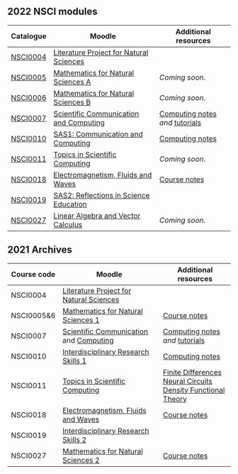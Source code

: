 ## 2022 NSCI modules

| Catalogue      | Moodle | Additional resources |
| ----------- | ----------- |  ----------- |
| [NSCI0004](https://www.ucl.ac.uk/module-catalogue/modules/literature-project-for-natural-sciences-bscmsci-programme-NSCI0004)    | [Literature Project for Natural Sciences](https://moodle.ucl.ac.uk/course/view.php?id=25822)| |
| [NSCI0005](https://www.ucl.ac.uk/module-catalogue/modules/mathematics-for-natural-sciences-a-NSCI0005)      | [Mathematics for Natural Sciences A](https://moodle.ucl.ac.uk/course/view.php?id=26023) | _Coming soon_.|
| [NSCI0006](https://www.ucl.ac.uk/module-catalogue/modules/mathematics-for-natural-sciences-b-NSCI0006)      | [Mathematics for Natural Sciences B](https://moodle.ucl.ac.uk/course/view.php?id=26711) | _Coming soon_.|
| [NSCI0007](https://www.ucl.ac.uk/module-catalogue/modules/scientific-communication-and-computing-NSCI0007)      | [Scientific Communication and Computing](https://moodle.ucl.ac.uk/course/view.php?id=27796) |[Computing notes](https://uclnatsci.github.io/Scientific-Computing/intro.html) *and* [tutorials](https://uclnatsci.github.io/Scientific-Computing-Tutorials.html)|
| [NSCI0010](https://www.ucl.ac.uk/module-catalogue/modules/science-and-society-1-communication-and-computing-NSCI0010)      | [SAS1: Communication and Computing](https://moodle.ucl.ac.uk/course/view.php?id=28704) |[Computing notes](https://uclnatsci.github.io/Interdisciplinary-Research-Skills)|
| [NSCI0011](https://www.ucl.ac.uk/module-catalogue/modules/topics-in-scientific-computing-NSCI0011)      | [Topics in Scientific Computing](https://moodle.ucl.ac.uk/course/view.php?id=27797) | _Coming soon_.|
| [NSCI0018](https://www.ucl.ac.uk/module-catalogue/modules/electromagnetism-fluids-and-waves-NSCI0018)       | [Electromagnetism, Fluids and Waves](https://moodle.ucl.ac.uk/course/view.php?id=28703) | [Course notes](https://uclnatsci.github.io/2021/Electromagnetism-Fluids-and-Waves/intro.html)|
| [NSCI0019](https://www.ucl.ac.uk/module-catalogue/modules/science-and-society-2-reflections-in-science-education-NSCI0019)| [SAS2: Reflections in Science Education](https://moodle.ucl.ac.uk/course/view.php?id=28705) | |
| [NSCI0027](https://www.ucl.ac.uk/module-catalogue/modules/linear-algebra-and-vector-calculus-NSCI0027)      | [Linear Algebra and Vector Calculus](https://moodle.ucl.ac.uk/course/view.php?id=26022) | _Coming soon_.|


## 2021 Archives

| Course code      | Moodle | Additional resources |
| ----------- | ----------- |  ----------- |
| NSCI0004 | [Literature Project for Natural Sciences](https://moodle.ucl.ac.uk/course/view.php?id=23115)| |
| NSCI0005&6 | [Mathematics for Natural Sciences 1](https://moodle.ucl.ac.uk/course/view.php?id=10674) | [Course notes](https://uclnatsci.github.io/2021/Mathematics-for-Natural-Sciences/intro.html)|
| NSCI0007 | [Scientific Communication](https://moodle.ucl.ac.uk/course/view.php?id=25254) and [Computing](https://moodle.ucl.ac.uk/course/view.php?id=25255) |[Computing notes](https://uclnatsci.github.io/2021/Scientific-Computing/intro.html) *and* [tutorials](https://uclnatsci.github.io/2021/Scientific-Computing-Tutorials.html)|
| NSCI0010  | [Interdisciplinary Research Skills 1](https://moodle.ucl.ac.uk/course/view.php?id=23151) |[Computing notes](https://uclnatsci.github.io/2021/Interdisciplinary-Research-Skills)|
| NSCI0011  | [Topics in Scientific Computing](https://moodle.ucl.ac.uk/course/view.php?id=23907) | [Finite Differences](https://uclnatsci.github.io/Finite-Differences/intro.html) <br> [Neural Circuits](https://uclnatsci.github.io/Neural-Circuits/intro.html) <br> [Density Functional Theory](https://uclnatsci.github.io/DFT/intro.html)|
| NSCI0018 | [Electromagnetism, Fluids and Waves](https://moodle.ucl.ac.uk/course/view.php?id=24046) | [Course notes](https://uclnatsci.github.io2021//Electromagnetism-Fluids-and-Waves/intro.html)|
| NSCI0019 | [Interdisciplinary Research Skills 2](https://moodle.ucl.ac.uk/course/view.php?id=23152) | |
| NSCI0027 | [Mathematics for Natural Sciences 2](https://moodle.ucl.ac.uk/course/view.php?id=24405)| [Course notes](https://uclnatsci.github.io/2021/Mathematics-for-Natural-Sciences-2/intro.html)|


